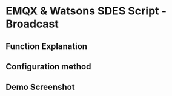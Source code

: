 # EMQX & Watsons SDES Script - Broadcast

## Function Explanation
## Configuration method
## Demo Screenshot